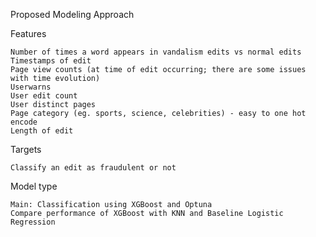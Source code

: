 Proposed Modeling Approach

Features

    Number of times a word appears in vandalism edits vs normal edits 
    Timestamps of edit 
    Page view counts (at time of edit occurring; there are some issues with time evolution)
    Userwarns
    User edit count
    User distinct pages
    Page category (eg. sports, science, celebrities) - easy to one hot encode
    Length of edit
Targets

    Classify an edit as fraudulent or not


Model type 
        
    Main: Classification using XGBoost and Optuna
    Compare performance of XGBoost with KNN and Baseline Logistic Regression
